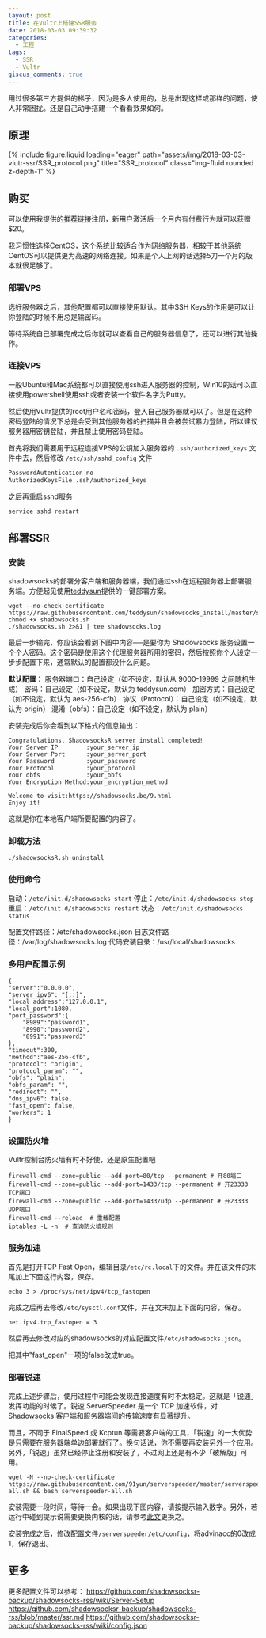 ```yaml
---
layout: post
title: 在Vultr上搭建SSR服务
date: 2018-03-03 09:39:32
categories:
  - 工程
tags:
  - SSR
  - Vultr
giscus_comments: true
---
```


用过很多第三方提供的梯子，因为是多人使用的，总是出现这样或那样的问题，使人非常困扰。还是自己动手搭建一个看看效果如何。

## 原理

<div class="row">
    <div class="col-sm mt-3 mt-md-0">
        {% include figure.liquid loading="eager" path="assets/img/2018-03-03-vlutr-ssr/SSR_protocol.png" title="SSR_protocol" class="img-fluid rounded z-depth-1" %}
    </div>
</div>
<!-- more -->

## 购买

可以使用我提供的[推荐链接](https://www.vultr.com/?ref=7346922/)注册，新用户激活后一个月内有付费行为就可以获赠 $20。

我习惯性选择CentOS，这个系统比较适合作为网络服务器，相较于其他系统CentOS可以提供更为高速的网络连接。如果是个人上网的话选择5刀一个月的版本就很足够了。

### 部署VPS

选好服务器之后，其他配置都可以直接使用默认。其中SSH Keys的作用是可以让你登陆的时候不用总是输密码。

等待系统自己部署完成之后你就可以查看自己的服务器信息了，还可以进行其他操作。

### 连接VPS

一般Ubuntu和Mac系统都可以直接使用ssh进入服务器的控制，Win10的话可以直接使用powershell使用ssh或者安装一个软件名字为Putty。

然后使用Vultr提供的root用户名和密码，登入自己服务器就可以了。但是在这种密码登陆的情况下总是会受到其他服务器的扫描并且会被尝试暴力登陆，所以建议服务器用密钥登陆，并且禁止使用密码登陆。

首先将我们需要用于远程连接VPS的公钥加入服务器的 `.ssh/authorized_keys` 文件中去，然后修改 `/etc/ssh/sshd_config` 文件

```bash
PasswordAutentication no
AuthorizedKeysFile .ssh/authorized_keys
```

之后再重启sshd服务

```bash
service sshd restart
```

## 部署SSR

### 安装

shadowsocks的部署分客户端和服务器端，我们通过ssh在远程服务器上部署服务端。方便起见使用[teddysun](https://teddysun.com/342.html)提供的一键部署方案。

```shell
wget --no-check-certificate https://raw.githubusercontent.com/teddysun/shadowsocks_install/master/shadowsocks.sh
chmod +x shadowsocks.sh
./shadowsocks.sh 2>&1 | tee shadowsocks.log
```

最后一步输完，你应该会看到下图中内容──是要你为 Shadowsocks 服务设置一个个人密码。这个密码是使用这个代理服务器所用的密码，然后按照你个人设定一步步配置下来，通常默认的配置都没什么问题。

**默认配置：**
服务器端口：自己设定（如不设定，默认从 9000-19999 之间随机生成）
密码：自己设定（如不设定，默认为 teddysun.com）
加密方式：自己设定（如不设定，默认为 aes-256-cfb）
协议（Protocol）：自己设定（如不设定，默认为 origin）
混淆（obfs）：自己设定（如不设定，默认为 plain）

安装完成后你会看到以下格式的信息输出：

```shell
Congratulations, ShadowsocksR server install completed!
Your Server IP        :your_server_ip
Your Server Port      :your_server_port
Your Password         :your_password
Your Protocol         :your_protocol
Your obfs             :your_obfs
Your Encryption Method:your_encryption_method

Welcome to visit:https://shadowsocks.be/9.html
Enjoy it!
```

这就是你在本地客户端所要配置的内容了。

### 卸载方法

```shell
./shadowsocksR.sh uninstall
```

### 使用命令

启动：`/etc/init.d/shadowsocks start`
停止：`/etc/init.d/shadowsocks stop`
重启：`/etc/init.d/shadowsocks restart`
状态：`/etc/init.d/shadowsocks status`

配置文件路径：/etc/shadowsocks.json
日志文件路径：/var/log/shadowsocks.log
代码安装目录：/usr/local/shadowsocks

### 多用户配置示例

```shell
{
"server":"0.0.0.0",
"server_ipv6": "[::]",
"local_address":"127.0.0.1",
"local_port":1080,
"port_password":{
    "8989":"password1",
    "8990":"password2",
    "8991":"password3"
},
"timeout":300,
"method":"aes-256-cfb",
"protocol": "origin",
"protocol_param": "",
"obfs": "plain",
"obfs_param": "",
"redirect": "",
"dns_ipv6": false,
"fast_open": false,
"workers": 1
}
```

### 设置防火墙

Vultr控制台防火墙有时不好使，还是原生配置吧

```shell
firewall-cmd --zone=public --add-port=80/tcp --permanent # 开80端口
firewall-cmd --zone=public --add-port=1433/tcp --permanent # 开23333 TCP端口
firewall-cmd --zone=public --add-port=1433/udp --permanent # 开23333 UDP端口
firewall-cmd --reload  # 重载配置
iptables -L -n  # 查询防火墙规则
```

### 服务加速

首先是打开TCP Fast Open，编辑目录`/etc/rc.local`下的文件。并在该文件的末尾加上下面这行内容，保存。

```shell
echo 3 > /proc/sys/net/ipv4/tcp_fastopen
```

完成之后再去修改`/etc/sysctl.conf`文件，并在文末加上下面的内容，保存。

```shell
net.ipv4.tcp_fastopen = 3
```

然后再去修改对应的shadowsocks的对应配置文件`/etc/shadowsocks.json`。

把其中"fast_open"一项的false改成true。

### 部署锐速

完成上述步骤后，使用过程中可能会发现连接速度有时不太稳定。这就是「锐速」发挥功能的时候了。锐速 ServerSpeeder 是一个 TCP 加速软件，对 Shadowsocks 客户端和服务器端间的传输速度有显著提升。

而且，不同于 FinalSpeed 或 Kcptun 等需要客户端的工具，「锐速」的一大优势是只需要在服务器端单边部署就行了。换句话说，你不需要再安装另外一个应用。另外，「锐速」虽然已经停止注册和安装了，不过网上还是有不少「破解版」可用。

```shell
wget -N --no-check-certificate https://raw.githubusercontent.com/91yun/serverspeeder/master/serverspeeder-all.sh && bash serverspeeder-all.sh
```

安装需要一段时间，等待一会。如果出现下图内容，请按提示输入数字。另外，若运行中碰到提示说需要更换内核的话，请参考[此文](https://www.91yun.co/archives/795)更换之。

安装完成之后，修改配置文件`/serverspeeder/etc/config`，将advinacc的0改成1，保存退出。

## 更多

更多配置文件可以参考：
<https://github.com/shadowsocksr-backup/shadowsocks-rss/wiki/Server-Setup>
<https://github.com/shadowsocksr-backup/shadowsocks-rss/blob/master/ssr.md>
<https://github.com/shadowsocksr-backup/shadowsocks-rss/wiki/config.json>
